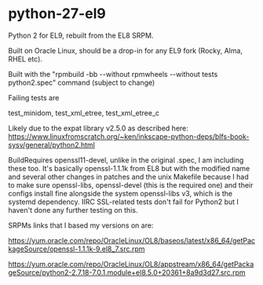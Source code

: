 # python-27-el9
Python 2 for EL9, rebuilt from the EL8 SRPM.

Built on Oracle Linux, should be a drop-in for any EL9 fork (Rocky, Alma, RHEL etc).

Built with the "rpmbuild -bb --without rpmwheels --without tests python2.spec" command (subject to change)

Failing tests are

test_minidom, test_xml_etree, test_xml_etree_c

Likely due to the expat library v2.5.0 as described here: https://www.linuxfromscratch.org/~ken/inkscape-python-deps/blfs-book-sysv/general/python2.html

BuildRequires openssl11-devel, unlike in the original .spec, I am including these too. It's basically openssl-1.1.1k from EL8 but with the modified name and several other changes in patches and the unix Makefile because I had to make sure openssl-libs, openssl-devel (this is the required one) and their configs install fine alongside the system openssl-libs v3, which is the systemd dependency. IIRC SSL-related tests don't fail for Python2 but I haven't done any further testing on this.

SRPMs links that I based my versions on are:

https://yum.oracle.com/repo/OracleLinux/OL8/baseos/latest/x86_64/getPackageSource/openssl-1.1.1k-9.el8_7.src.rpm

https://yum.oracle.com/repo/OracleLinux/OL8/appstream/x86_64/getPackageSource/python2-2.7.18-7.0.1.module+el8.5.0+20361+8a9d3d27.src.rpm

